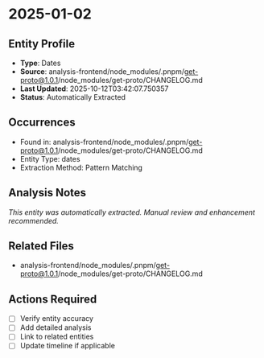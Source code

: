 # 2025-01-02

## Entity Profile
- **Type**: Dates
- **Source**: analysis-frontend/node_modules/.pnpm/get-proto@1.0.1/node_modules/get-proto/CHANGELOG.md
- **Last Updated**: 2025-10-12T03:42:07.750357
- **Status**: Automatically Extracted

## Occurrences
- Found in: analysis-frontend/node_modules/.pnpm/get-proto@1.0.1/node_modules/get-proto/CHANGELOG.md
- Entity Type: dates
- Extraction Method: Pattern Matching

## Analysis Notes
*This entity was automatically extracted. Manual review and enhancement recommended.*

## Related Files
- analysis-frontend/node_modules/.pnpm/get-proto@1.0.1/node_modules/get-proto/CHANGELOG.md

## Actions Required
- [ ] Verify entity accuracy
- [ ] Add detailed analysis
- [ ] Link to related entities
- [ ] Update timeline if applicable
